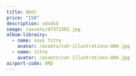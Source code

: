 ```yaml
---
title: Abel
price: "150"
description: sdsdsd
image: /assets/47372301.jpg
album-librairy:
  - name: sous titre
    avatar: /assets/cat-illustrations-004.jpg
  - name: titre
    avatar: /assets/cat-illustrations-004.jpg
airport-code: ORD
---
```

